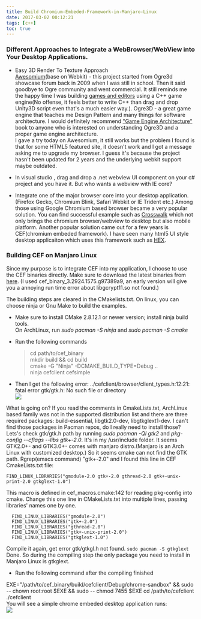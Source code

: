 ```yaml
---
title: Build Chromium-Embeded-Framework-in-Manjaro-Linux
date: 2017-03-02 00:12:21
tags: [c++]
toc: true
---
```


### Different Approaches to Integrate a WebBrowser/WebView into Your Desktop Applications.  

* Easy 3D Render To Texture Approach  
[Awesomium](http://www.awesomium.com)(base on Webkit) - this project started from Ogre3d showcase forum back in 2009 when I was still in school. Then it said goodbye to Ogre community and went commercial. It still reminds me the happy time I was building [games and editors](http://youchaosdevelopment.blogspot.com/2009/02/world-of-champloo.html) using a C++ game engine(No offense, it feels better to write C++ than drag and drop Unity3D script even that's a much easier way.). Ogre3D - a great game engine that teaches me Design Pattern and many things for software architecture. I would definitely recommend ["Game Engine Architecture"](https://www.amazon.com/Engine-Architecture-Second-Jason-Gregory/dp/1466560010) book to anyone who is interested on understanding Ogre3D and a proper game engine architecture.  
I gave a try today on Awesomium, it still works but the problem I found is that for some HTML5 featured site, it doesn't work and I got a message asking me to upgrade my browser. I guess it's because the project hasn't been updated for 2 years and the underlying webkit support maybe outdated.  

* In visual studio , drag and drop a .net webview UI component on your c# project and you have it. But who wants a webview with IE core?  

* Integrate one of the major browser core into your desktop application. (Firefox Gecko, Chromium Blink, Safari Webkit or IE Trident etc.) Among those using Google Chromium based browser became a very popular solution. You can find successful example such as [Crosswalk](https://crosswalk-project.org/documentation/about/demos.html) which not only brings the chromium browser/webview to desktop but also mobile platform.
Another popular solution came out for a few years is CEF(chromium embeded framework). I have seen many html5 UI style desktop applicaiton which uses this framework such as [HEX](https://github.com/netease-youdao/hex).

### Building CEF on Manjaro Linux  
Since my purpose is to integrate CEF into my application, I choose to use the CEF binaries directly. Make sure to download the latest binaries from [here](http://opensource.spotify.com/cefbuilds/index.html). (I used cef_binary_3.2924.1575.g97389a9, an early version will give you a annoying run time error about libgcrypt11.so not found.)

The building steps are cleared in the CMakelists.txt. On linux, you can choose ninja or Gnu Make to build the examples.  

* Make sure to install CMake 2.8.12.1 or newer version; install ninja build tools.  
  On ArchLinux, run  *sudo pacman -S ninja* and *sudo pacman -S cmake*  
  
* Run the following commands  
  > cd path/to/cef_binary  
  > mkdir build && cd build  
  > cmake -G "Ninja" -DCMAKE_BUILD_TYPE=Debug ..  
  > ninja cefclient cefsimple  

* Then I get the following error:
  ../cefclient/browser/client_types.h:12:21: fatal error gtk/gtk.h: No such file or directory  
![](/images/gtkerror.png)

What is going on? If you read the comments in CmakeLists.txt, ArchLinux based family was not in the supported distribution list and there are three required packages: build-essential, libgtk2.0-dev, libgtkglext1-dev. I can't find those packages in Pacman repos, do I really need to install those? 
Lets's check gtk/gtk.h path by running *sudo pacman -Ql gtk2* and *pkg-config --cflags --libs gtk+-2.0*. It's in my /usr/include folder. It seems GTK2.0+- and GTK3.0+- comes with manjaro distro.(Manjaro is an Arch Linux with customized desktop.) So it seems cmake can not find the GTK path. Rgrep(emacs command) "gtk+-2.0" and I found this line in CEF CmakeLists.txt file:  

```
FIND_LINUX_LIBRARIES("gmodule-2.0 gtk+-2.0 gthread-2.0 gtk+-unix-print-2.0 gtkglext-1.0")
```  

This macro is defined in cef_macros.cmake:142 for reading pkg-config into cmake. Change this one line in CMakeLists.txt into multiple lines, passing libraries' names one by one.
```
  FIND_LINUX_LIBRARIES("gmodule-2.0")
  FIND_LINUX_LIBRARIES("gtk+-2.0")
  FIND_LINUX_LIBRARIES("gthread-2.0")
  FIND_LINUX_LIBRARIES("gtk+-unix-print-2.0")
  FIND_LINUX_LIBRARIES("gtkglext-1.0")
```
Compile it again, get error gtk/gtkgl.h not found. ```sudo pacman -S gtkglext```
Done. So during the compiling step the only package you need to install in Manjaro Linux is gtkglext.  

* Run the following command after the compiling finished  

EXE="/path/to/cef_binary/build/cefclient/Debug/chrome-sandbox" && sudo -- chown root:root $EXE && sudo -- chmod 7455 $EXE
cd /path/to/cefclient  
./cefclient  
You will see a simple chrome embeded desktop application runs:  
![](/images/cef.png)





  
  
  


